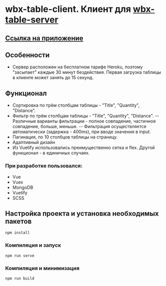 # wbx-table-client. Клиент для <a href="https://github.com/BigPinkRoom/wbx-table-server">wbx-table-server</a>

## <a href="https://wbx-table-client.web.app/">Ссылка на приложение</a>

## Особенности

- Сервер расположен на бесплатном тарифе Heroku, поэтому "засыпает" каждые 30 минут бездействия. Первая загрузка таблицы в клиенте может занять до 15 секунд.

## Функционал

- Сортировка по трём столбцам таблицы - "Title", "Quantity", "Distance".
- Фильтр по трём столбцам таблицы - "Title", "Quantity", "Distance".
  -- Различные варианты фильтрации - полное совпадение, частичное совпадение, больше, меньше.
  -- Фильтрация осуществляется автоматически (задержка - 400ms), при вводе значения в input.
- Пагинация, по 10 столбцов таблицы на страницу.
- Адаптивный дизайн
- Из Vuetify использовались преимущественно сетка и flex. Другой функционал - в единичных случаях.

### При разработке пользовался:

- Vue
- Vuex
- MongoDB
- Vuetify
- SCSS

## Настройка проекта и установка необходимых пакетов

```
npm install
```

### Компиляция и запуск

```
npm run serve
```

### Компиляция и минимизация

```
npm run build
```
